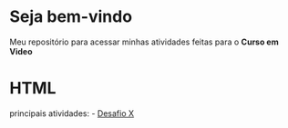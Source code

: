 # Seja bem-vindo
Meu repositório para acessar minhas atividades feitas para o <strong>Curso em Video</strong>

# HTML
principais atividades:
\- <a href="html-css/des010/index.html">Desafio X</a>